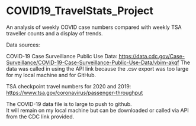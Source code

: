 # COVID19_TravelStats_Project
An analysis of weekly COVID case numbers compared with weekly TSA traveller counts and a display of trends.

Data sources:

COVID-19 Case Surveillance Public Use Data: 
    https://data.cdc.gov/Case-Surveillance/COVID-19-Case-Surveillance-Public-Use-Data/vbim-akqf
    The data was called in using the API link because the .csv export was too large for my local machine
    and for GitHub.
    
TSA checkpoint travel numbers for 2020 and 2019:
    https://www.tsa.gov/coronavirus/passenger-throughput

The COVID-19 data file is to large to push to github.  
It will remain on my local machine but can be downloaded or called via API from the CDC link provided.
